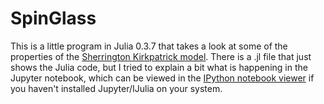 # SpinGlass
This is a little program in Julia 0.3.7 that takes a look at some of the properties of the [Sherrington Kirkpatrick model](https://en.wikipedia.org/wiki/Spin_glass#The_model_of_Sherrington_and_Kirkpatrick). There is a .jl file that just shows the Julia code, but I tried to explain a bit what is happening in the Jupyter notebook, which can be viewed in the [IPython notebook viewer](http://nbviewer.ipython.org/github/ThomasProctor/SpinGlass/blob/master/SpinGlass.ipynb) if you haven't installed Jupyter/IJulia on your system.

